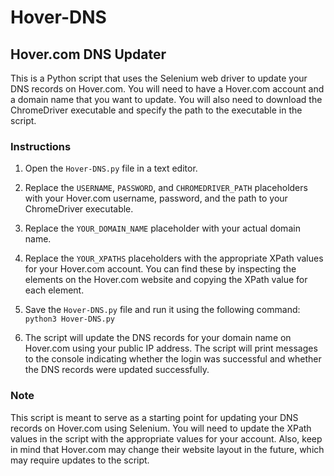# Hover-DNS

## Hover.com DNS Updater

This is a Python script that uses the Selenium web driver to update your DNS records on Hover.com. You will need to have a Hover.com account and a domain name that you want to update. You will also need to download the ChromeDriver executable and specify the path to the executable in the script.

### Instructions

1. Open the `Hover-DNS.py` file in a text editor.

2. Replace the `USERNAME`, `PASSWORD`, and `CHROMEDRIVER_PATH` placeholders with your Hover.com username, password, and the path to your ChromeDriver executable.

3. Replace the `YOUR_DOMAIN_NAME` placeholder with your actual domain name.

4. Replace the `YOUR_XPATHS` placeholders with the appropriate XPath values for your Hover.com account. You can find these by inspecting the elements on the Hover.com website and copying the XPath value for each element.

5. Save the `Hover-DNS.py` file and run it using the following command: `` python3 Hover-DNS.py ``

6. The script will update the DNS records for your domain name on Hover.com using your public IP address. The script will print messages to the console indicating whether the login was successful and whether the DNS records were updated successfully.

### Note

This script is meant to serve as a starting point for updating your DNS records on Hover.com using Selenium. You will need to update the XPath values in the script with the appropriate values for your account. Also, keep in mind that Hover.com may change their website layout in the future, which may require updates to the script.
